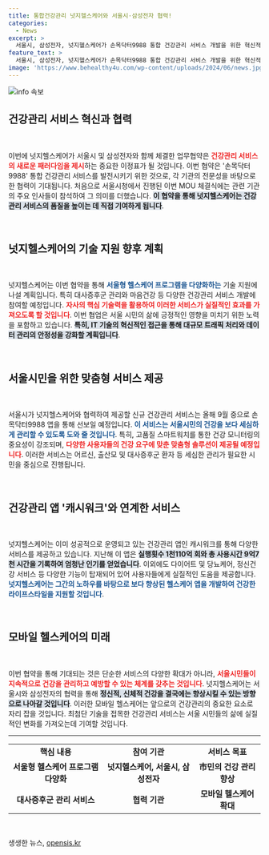 ```yaml
---
title: 통합건강관리 넛지헬스케어와 서울시·삼성전자 협력!
categories:
  - News
excerpt: >
  서울시, 삼성전자, 넛지헬스케어가 손목닥터9988 통합 건강관리 서비스 개발을 위한 혁신적 MOU를 체결했다! 다가오는 9월, 최신 스마트워치와 함께 개인 맞춤형 건강관리 프로그램이 시민들의 건강을 지킨다. 클릭해 더 알아보세요!
feature_text: >
  서울시, 삼성전자, 넛지헬스케어가 손목닥터9988 통합 건강관리 서비스 개발을 위한 혁신적 MOU를 체결했다! 다가오는 9월, 최신 스마트워치와 함께 개인 맞춤형 건강관리 프로그램이 시민들의 건강을 지킨다. 클릭해 더 알아보세요!
image: 'https://www.behealthy4u.com/wp-content/uploads/2024/06/news.jpg'
---
```


<p><img src="https://www.behealthy4u.com/wp-content/uploads/2024/06/news.jpg" alt="info 속보" /></p>

<h2 data-ke-size="size26">건강관리 서비스 혁신과 협력</h2>

<p data-ke-size="size16">&nbsp;</p>

<p>이번에 넛지헬스케어가 서울시 및 삼성전자와 함께 체결한 업무협약은 <b><span style="color: #ee2323;">건강관리 서비스의 새로운 패러다임을 제시</span></b>하는 중요한 이정표가 될 것입니다. 이번 협약은 '손목닥터9988' 통합 건강관리 서비스를 발전시키기 위한 것으로, 각 기관의 전문성을 바탕으로 한 협력이 기대됩니다. 처음으로 서울시청에서 진행된 이번 MOU 체결식에는 관련 기관의 주요 인사들이 참석하여 그 의미를 더했습니다. <b><span style="background-color: #21538527;">이 협약을 통해 넛지헬스케어는 건강관리 서비스의 품질을 높이는 데 직접 기여하게 됩니다</span></b>. </p>

<p data-ke-size="size16">&nbsp;</p>

<h2 data-ke-size="size26">넛지헬스케어의 기술 지원 향후 계획</h2>

<p data-ke-size="size16">&nbsp;</p>

<p>넛지헬스케어는 이번 협약을 통해 <b><span style="color: #1a5490;">서울형 헬스케어 프로그램을 다양화하는</span></b> 기술 지원에 나설 계획입니다. 특히 대사증후군 관리와 마음건강 등 다양한 건강관리 서비스 개발에 참여할 예정입니다. <b><span style="color: #ee2323;">자사의 핵심 기술력을 활용하여 이러한 서비스가 실질적인 효과를 가져오도록 할 것입니다</span></b>. 이번 협업은 서울 시민의 삶에 긍정적인 영향을 미치기 위한 노력을 포함하고 있습니다. <b><span style="background-color: #21538527;">특히, IT 기술의 혁신적인 접근을 통해 대규모 트래픽 처리와 데이터 관리의 안정성을 강화할 계획입니다</span></b>.</p>

<p data-ke-size="size16">&nbsp;</p>

<h2 data-ke-size="size26">서울시민을 위한 맞춤형 서비스 제공</h2>

<p data-ke-size="size16">&nbsp;</p>

<p>서울시가 넛지헬스케어와 협력하여 제공할 신규 건강관리 서비스는 올해 9월 중으로 손목닥터9988 앱을 통해 선보일 예정입니다. <b><span style="color: #1a5490;">이 서비스는 서울시민의 건강을 보다 세심하게 관리할 수 있도록 도와 줄 것입니다</span></b>. 특히, 고품질 스마트워치를 통한 건강 모니터링의 중요성이 강조되며, <b><span style="color: #ee2323;">다양한 사용자들의 건강 요구에 맞춘 맞춤형 솔루션이 제공될 예정입니다</span></b>. 이러한 서비스는 어르신, 출산모 및 대사증후군 환자 등 세심한 관리가 필요한 시민을 중심으로 진행됩니다.</p>

<p data-ke-size="size16">&nbsp;</p>

<h2 data-ke-size="size26">건강관리 앱 '캐시워크'와 연계한 서비스</h2>

<p data-ke-size="size16">&nbsp;</p>

<p>넛지헬스케어는 이미 성공적으로 운영되고 있는 건강관리 앱인 캐시워크를 통해 다양한 서비스를 제공하고 있습니다. 지난해 이 앱은 <b><span style="background-color: #21538527;">실행횟수 1천110억 회와 총 사용시간 9억7천 시간을 기록하여 엄청난 인기를 얻었습니다</span></b>. 이외에도 다이어트 및 당뇨케어, 정신건강 서비스 등 다양한 기능이 탑재되어 있어 사용자들에게 실질적인 도움을 제공합니다. <b><span style="color: #1a5490;">넛지헬스케어는 그간의 노하우를 바탕으로 보다 향상된 헬스케어 앱을 개발하여 건강한 라이프스타일을 지원할 것입니다</span></b>.</p>

<p data-ke-size="size16">&nbsp;</p>

<h2 data-ke-size="size26">모바일 헬스케어의 미래</h2>

<p data-ke-size="size16">&nbsp;</p>

<p>이번 협약을 통해 기대되는 것은 단순한 서비스의 다양한 확대가 아니라, <b><span style="color: #ee2323;">서울시민들이 지속적으로 건강을 관리하고 예방할 수 있는 체계를 갖추는 것입니다</span></b>. 넛지헬스케어는 서울시와 삼성전자의 협력을 통해 <b><span style="background-color: #21538527;">정신적, 신체적 건강을 결국에는 향상시킬 수 있는 방향으로 나아갈 것입니다</span></b>. 이러한 모바일 헬스케어는 앞으로의 건강관리의 중요한 요소로 자리 잡을 것입니다. 최첨단 기술을 접목한 건강관리 서비스는 서울 시민들의 삶에 실질적인 변화를 가져오는데 기여할 것입니다. </p>

<hr>

<table>
  <tr>
    <td style="text-align: center; height: 17px;"><b>핵심 내용</b></td>
    <td style="text-align: center; height: 17px;"><b>참여 기관</b></td>
    <td style="text-align: center; height: 17px;"><b>서비스 목표</b></td>
  </tr>
  <tr>
    <td style="text-align: center; height: 17px;"><b>서울형 헬스케어 프로그램 다양화</b></td>
    <td style="text-align: center; height: 17px;"><b>넛지헬스케어, 서울시, 삼성전자</b></td>
    <td style="text-align: center; height: 17px;"><b>市민의 건강 관리 향상</b></td>
  </tr>
  <tr>
    <td style="text-align: center; height: 17px;"><b>대사증후군 관리 서비스</b></td>
    <td style="text-align: center; height: 17px;"><b>협력 기관</b></td>
    <td style="text-align: center; height: 17px;"><b>모바일 헬스케어 확대</b></td>
  </tr>
</table>

<p data-ke-size="size16">&nbsp;</p>
생생한 뉴스, <a href="https://opensis.kr" rel="dofollow">opensis.kr</a>


